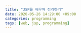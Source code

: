 ```yaml
---
title: "JSP를 배우며 정리하기"
date: 2020-05-26 14:29:00 +09:00
categories: programming
tags: [web, jsp, programming]
---
```


